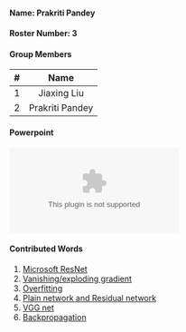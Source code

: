 #### Name: Prakriti Pandey
#### Roster Number: 3


#### Group Members

| #        | Name                 |
|:--------:|:--------------------:|
|   1      |    Jiaxing Liu          |
|   2      |    Prakriti Pandey        |



#### Powerpoint

![My Powerpoint Presentation](https://github.com/pandeyprakriti/5143-OpSys-Pandey/blob/master/ResNet%20.pptx)

#### Contributed Words
1. [Microsoft ResNet](https://github.com/rugbyprof/5443-Data-Mining/wiki/Microsoft-ResNet)
2. [Vanishing/exploding gradient](https://github.com/rugbyprof/5443-Data-Mining/wiki/Vanishing---exploding-gradient)
3. [Overfitting](https://github.com/rugbyprof/5443-Data-Mining/wiki/Overfitting)
4. [Plain network and Residual network](https://github.com/rugbyprof/5443-Data-Mining/wiki/Plain-network-and-Residual-network)
5. [VGG net](https://github.com/rugbyprof/5443-Data-Mining/wiki/VGG-net)
6. [Backpropagation](https://github.com/rugbyprof/5443-Data-Mining/wiki/Backpropagation)

